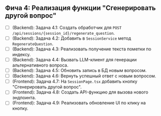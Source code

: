## Фича 4: Реализация функции "Сгенерировать другой вопрос"
- [ ] (Backend): Задача 4.1: Создать обработчик для `POST /api/sessions/{session_id}/regenerate_question`.
- [ ] (Backend): Задача 4.2: Добавить в `SessionService` метод `RegenerateQuestion`.
- [ ] (Backend): Задача 4.3: Реализовать получение текста пометки по индексу.
- [ ] (Backend): Задача 4.4: Вызвать LLM-клиент для генерации альтернативного вопроса.
- [ ] (Backend): Задача 4.5: Обновить запись в БД новым вопросом.
- [ ] (Backend): Задача 4.6: Вернуть успешный ответ с новым вопросом.
- [ ] (Frontend): Задача 4.7: На `SessionPage.tsx` добавить кнопку "Сгенерировать другой вопрос".
- [ ] (Frontend): Задача 4.8: Создать API-функцию для вызова нового эндпоинта.
- [ ] (Frontend): Задача 4.9: Реализовать обновление UI по клику на кнопку.